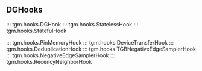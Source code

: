 ## DGHooks

::: tgm.hooks.DGHook
::: tgm.hooks.StatelessHook
::: tgm.hooks.StatefulHook

::: tgm.hooks.PinMemoryHook
::: tgm.hooks.DeviceTransferHook
::: tgm.hooks.DeduplicationHook
::: tgm.hooks.TGBNegativeEdgeSamplerHook
::: tgm.hooks.NegativeEdgeSamplerHook
::: tgm.hooks.RecencyNeighborHook
